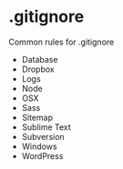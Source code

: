 # .gitignore #

Common rules for .gitignore

- Database
- Dropbox
- Logs
- Node
- OSX
- Sass
- Sitemap
- Sublime Text
- Subversion
- Windows
- WordPress